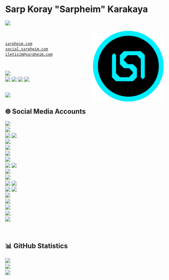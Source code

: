 # Sarp Koray "Sarpheim" Karakaya
[<img src="https://readme-typing-svg.herokuapp.com?font=Rubik&weight=500&pause=1000&color=00EEFF&width=500&lines=Former+Streamer;Part+Time+Developer;Former+National+Alpine+Skier;TED+Ankara+College+Foundation+Private+High+School+'25">](#)

<img align="right" width="225" src="assets/Sarpheim.png">

<br>

<code>[sarpheim.com](https://www.sarpheim.com)</code>
<br>
<code>[social.sarpheim.com](https://social.sarpheim.com)</code>
<br>
<code>[iletisim@sarpheim.com](mailto:iletisim@sarpheim.com)</code>

<br>

[<img src="https://img.shields.io/twitch/status/sarpheim">](#)
<br>
[<img src="https://visitor-badge.laobi.icu/badge?page_id=Sarpheim.sarpheim">](#)
[<img src="https://img.shields.io/github/followers/Sarpheim">](#)
[<img src="https://img.shields.io/github/stars/Sarpheim">](#)
[<img src="https://img.shields.io/github/sponsors/Sarpheim">](#)

<br>

<img src="https://lanyard.cnrad.dev/api/391539062823059457">

<br>

## 🌐 Social Media Accounts

[<img height="28" src="https://img.shields.io/badge/Website-252525?style=flat&logo=html5&logoColor=00EEFF">](https://www.sarpheim.com)
<br>
[<img height="28" src="https://img.shields.io/badge/Discord Server-252525?style=flat&logo=discord&logoColor=5865F2">](https://discord.sarpheim.com)
<br>
[<img height="28" src="https://img.shields.io/badge/Facebook Profile-252525?style=flat&logo=facebook&logoColor=0865FE">](https://www.facebook.com/Sarpheim)
[<img height="28" src="https://img.shields.io/badge/Facebook Group-252525?style=flat&logo=facebook&logoColor=0865FE">](https://www.facebook.com/SarpheimAilesi)
<br>
[<img height="28" src="https://img.shields.io/badge/GitHub Profile-252525?style=flat&logo=github&logoColor=0D1117">](https://github.com/Sarpheim)
<br>
[<img height="28" src="https://img.shields.io/badge/Instagram Profile-252525?style=flat&logo=instagram&logoColor=DB4E6E">](https://www.instagram.com/Sarpheim)
<br>
[<img height="28" src="https://img.shields.io/badge/Kick Profile-252525?style=flat&logo=kick&logoColor=53FC18">](https://www.kick.com/Sarpheim)
<br>
[<img height="28" src="https://img.shields.io/badge/Pinterest Profile-252525?style=flat&logo=pinterest&logoColor=E60528">](https://www.pinterest.com/Sarpheim)
<br>
[<img height="28" src="https://img.shields.io/badge/Reddit Profile-252525?style=flat&logo=reddit&logoColor=FF4500">](https://www.reddit.com/user/Sarpheim)
[<img height="28" src="https://img.shields.io/badge/Reddit Community-252525?style=flat&logo=reddit&logoColor=FF4500">](https://www.reddit.com/r/SarpheimAilesi/)
<br>
[<img height="28" src="https://img.shields.io/badge/SoundCloud Profile-252525?style=flat&logo=soundcloud&logoColor=FF5500">](https://soundcloud.com/sarpheim)
<br>
[<img height="28" src="https://img.shields.io/badge/Spotify Profile-252525?style=flat&logo=spotify&logoColor=1ED760">](https://open.spotify.com/user/sarpkoraykrky)
<br>
[<img height="28" src="https://img.shields.io/badge/Steam Profile-252525?style=flat&logo=steam&logoColor=171D25">](https://steamcommunity.com/id/Sarpheim)
[<img height="28" src="https://img.shields.io/badge/Steam Group-252525?style=flat&logo=steam&logoColor=171D25">](https://steamcommunity.com/groups/SarpheimAilesi)
<br>
[<img height="28" src="https://img.shields.io/badge/Telegram Profile-252525?style=flat&logo=telegram&logoColor=30A3E6">](https://t.me/Sarpheim)
[<img height="28" src="https://img.shields.io/badge/Telegram Channel-252525?style=flat&logo=telegram&logoColor=30A3E6">](https://t.me/SarpheimAilesi)
<br>
[<img height="28" src="https://img.shields.io/badge/Threads Profile-252525?style=flat&logo=threads&logoColor=000000">](https://www.threads.net/@sarpheim)
<br>
[<img height="28" src="https://img.shields.io/badge/TikTok Profile-252525?style=flat&logo=tiktok&logoColor=000000">](https://www.tiktok.com/@sarpheim)
<br>
[<img height="28" src="https://img.shields.io/badge/Twitch Channel-252525?style=flat&logo=twitch&logoColor=9146FF">](https://www.twitch.tv/Sarpheim)
<br>
[<img height="28" src="https://img.shields.io/badge/X Profile-252525?style=flat&logo=x&logoColor=000000">](https://twitter.com/Sarpheim)
<br>
[<img height="28" src="https://img.shields.io/badge/YouTube Channel-252525?style=flat&logo=youtube&logoColor=FF0000">](https://youtube.com/c/Sarpheim?sub_confirmation=1)

<br>

## 📊 GitHub Statistics

[<img src="https://github-readme-stats.vercel.app/api/top-langs/?username=sarpheim&theme=github_dark&show_icons=true&layout=compact">](#)
<br>
[<img src="https://github-readme-stats.vercel.app/api?username=sarpheim&theme=github_dark&show_icons=true">](#)
<br>
[<img src="https://github-readme-streak-stats.herokuapp.com?user=sarpheim&theme=github-dark-blue">](#)
